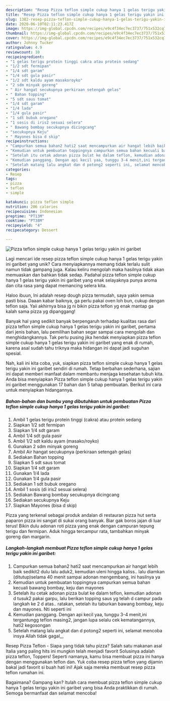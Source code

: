 ```yaml
---
description: "Resep Pizza teflon simple cukup hanya 1 gelas terigu yakin ini garibet yang Bikin Ngiler"
title: "Resep Pizza teflon simple cukup hanya 1 gelas terigu yakin ini garibet yang Bikin Ngiler"
slug: 1382-resep-pizza-teflon-simple-cukup-hanya-1-gelas-terigu-yakin-ini-garibet-yang-bikin-ngiler
date: 2020-06-10T02:11:23.417Z
image: https://img-global.cpcdn.com/recipes/e9c4f34ec7ec3737/751x532cq70/pizza-teflon-simple-cukup-hanya-1-gelas-terigu-yakin-ini-garibet-foto-resep-utama.jpg
thumbnail: https://img-global.cpcdn.com/recipes/e9c4f34ec7ec3737/751x532cq70/pizza-teflon-simple-cukup-hanya-1-gelas-terigu-yakin-ini-garibet-foto-resep-utama.jpg
cover: https://img-global.cpcdn.com/recipes/e9c4f34ec7ec3737/751x532cq70/pizza-teflon-simple-cukup-hanya-1-gelas-terigu-yakin-ini-garibet-foto-resep-utama.jpg
author: Johnny Tucker
ratingvalue: 4.9
reviewcount: 10
recipeingredient:
- "1 gelas terigu protein tinggi cakra atau protein sedang"
- "1/2 sdt fermipan"
- "1/4 sdt garam"
- "1/4 sdt gula pasir"
- "1/2 sdt kaldu ayam masakoroyko"
- "2 sdm minyak goreng"
- " Air hangat secukupnya perkiraan setengah gelas"
- " Bahan topping"
- "5 sdt saus tomat"
- "1/4 sdt garam"
- "1/4 lada"
- "1/4 gula pasir"
- "1 sdt bubuk oregano"
- "1 sosis di iris2 sesuai selera"
- " Bawang bombay secukupnya dicingcang"
- "secukupnya Keju"
- " Mayones bisa d skip"
recipeinstructions:
- "Campurkan semua bahan2 hati2 saat mencampurkan air hangat lebih baik sedikit2 dulu lalu aduk2, kemudian uleni hingga kaliss.. lalu diamkan (ditutup)selama 40 menit sampai adonan mengembang, ini hasilnya ya"
- "Kemudian untuk pembuatan toppingnya campurkan semua bahan kecuali bawang bombay, keju dan mayones"
- "Setelah itu cetak adonan pizza bulat ke dalam teflon, kemudian adonan d tusuk2 pakai garpu, lalu berikan topping saus yg telah d campur pada langkah ke 2 d atas.. ratakan, setelah itu taburkan bawang bombay, keju dan mayones. Nti seperti ini"
- "Kemudian panggang. Dengan api kecil yaa, tunggu 3-4 menit,ini tergantungg teflon masing2, jangan lupa selalu cek kematangannya, hati2 kegosongan"
- "Setelah matang lalu angkat dan d potong2 seperti ini, selamat mencoba insya Allah tidak gagal,,,"
categories:
- Resep
tags:
- pizza
- teflon
- simple

katakunci: pizza teflon simple 
nutrition: 206 calories
recipecuisine: Indonesian
preptime: "PT13M"
cooktime: "PT38M"
recipeyield: "4"
recipecategory: Dessert

---
```



![Pizza teflon simple cukup hanya 1 gelas terigu yakin ini garibet](https://img-global.cpcdn.com/recipes/e9c4f34ec7ec3737/751x532cq70/pizza-teflon-simple-cukup-hanya-1-gelas-terigu-yakin-ini-garibet-foto-resep-utama.jpg)

Lagi mencari ide resep pizza teflon simple cukup hanya 1 gelas terigu yakin ini garibet yang unik? Cara menyiapkannya memang tidak terlalu sulit namun tidak gampang juga. Kalau keliru mengolah maka hasilnya tidak akan memuaskan dan bahkan tidak sedap. Padahal pizza teflon simple cukup hanya 1 gelas terigu yakin ini garibet yang enak selayaknya punya aroma dan cita rasa yang dapat memancing selera kita.

Haloo ibuun, Ini adalah resep dough pizza termudah, saya yakin semua pasti bisa. Daaan kabar baiknya, ga perlu pakai oven loh bun, cukup dengan teflon saja. Yaii akhirnya bisa jg ni bikin pizza teflon yg enak mantap ga kalah sama pizza yg dipanggang!

Banyak hal yang sedikit banyak berpengaruh terhadap kualitas rasa dari pizza teflon simple cukup hanya 1 gelas terigu yakin ini garibet, pertama dari jenis bahan, lalu pemilihan bahan segar sampai cara mengolah dan menghidangkannya. Tak perlu pusing jika hendak menyiapkan pizza teflon simple cukup hanya 1 gelas terigu yakin ini garibet yang enak di rumah, karena asal sudah tahu triknya maka hidangan ini dapat jadi suguhan spesial.


Nah, kali ini kita coba, yuk, siapkan pizza teflon simple cukup hanya 1 gelas terigu yakin ini garibet sendiri di rumah. Tetap berbahan sederhana, sajian ini dapat memberi manfaat dalam membantu menjaga kesehatan tubuh kita. Anda bisa menyiapkan Pizza teflon simple cukup hanya 1 gelas terigu yakin ini garibet menggunakan 17 bahan dan 5 tahap pembuatan. Berikut ini cara untuk menyiapkan hidangannya.

<!--inarticleads1-->

##### Bahan-bahan dan bumbu yang dibutuhkan untuk pembuatan Pizza teflon simple cukup hanya 1 gelas terigu yakin ini garibet:

1. Ambil 1 gelas terigu protein tinggi (cakra) atau protein sedang
1. Siapkan 1/2 sdt fermipan
1. Siapkan 1/4 sdt garam
1. Ambil 1/4 sdt gula pasir
1. Ambil 1/2 sdt kaldu ayam (masako/royko)
1. Gunakan 2 sdm minyak goreng
1. Ambil  Air hangat secukupnya (perkiraan setengah gelas)
1. Sediakan  Bahan topping
1. Siapkan 5 sdt saus tomat
1. Siapkan 1/4 sdt garam
1. Gunakan 1/4 lada
1. Gunakan 1/4 gula pasir
1. Sediakan 1 sdt bubuk oregano
1. Ambil 1 sosis (di iris2 sesuai selera)
1. Sediakan  Bawang bombay secukupnya dicingcang
1. Sediakan secukupnya Keju
1. Siapkan  Mayones (bisa d skip)


Pizza yang terkenal sebagai produk andalan di restauran pizza hut serta paparon pizza ini sangat di sukai orang banyak. Biar gak boros jajan di luar terus! Bikin dulu adonan roti pizza yang enak dengan campuran tepung terigu dan fermipan. Aduk hingga tercampur rata, tambahkan minyak goreng dan margarin. 

<!--inarticleads2-->

##### Langkah-langkah membuat Pizza teflon simple cukup hanya 1 gelas terigu yakin ini garibet:

1. Campurkan semua bahan2 hati2 saat mencampurkan air hangat lebih baik sedikit2 dulu lalu aduk2, kemudian uleni hingga kaliss.. lalu diamkan (ditutup)selama 40 menit sampai adonan mengembang, ini hasilnya ya
1. Kemudian untuk pembuatan toppingnya campurkan semua bahan kecuali bawang bombay, keju dan mayones
1. Setelah itu cetak adonan pizza bulat ke dalam teflon, kemudian adonan d tusuk2 pakai garpu, lalu berikan topping saus yg telah d campur pada langkah ke 2 d atas.. ratakan, setelah itu taburkan bawang bombay, keju dan mayones. Nti seperti ini
1. Kemudian panggang. Dengan api kecil yaa, tunggu 3-4 menit,ini tergantungg teflon masing2, jangan lupa selalu cek kematangannya, hati2 kegosongan
1. Setelah matang lalu angkat dan d potong2 seperti ini, selamat mencoba insya Allah tidak gagal,,,


Resep Pizza Teflon - Siapa yang tidak tahu pizza? Salah satu makanan asal Italia yang paling hits ini mungkin telah menjadi favorit Solusinya adalah pizza teflon, Toppers! Seperti namanya, kamu bisa membuat pizza ini hanya dengan menggunakan teflon dan. Yuk coba resep pizza teflon yang dijamin bakal jadi favorit si buah hati ini! Ajak saja mereka membuat resep pizza teflon rumahan ini. 

Bagaimana? Gampang kan? Itulah cara membuat pizza teflon simple cukup hanya 1 gelas terigu yakin ini garibet yang bisa Anda praktikkan di rumah. Semoga bermanfaat dan selamat mencoba!
